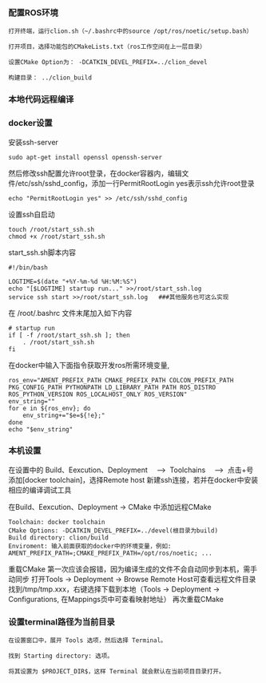 ### 配置ROS环境

```
打开终端，运行clion.sh（~/.bashrc中的source /opt/ros/noetic/setup.bash）

打开项目，选择功能包的CMakeLists.txt（ros工作空间在上一层目录）

设置CMake Option为： -DCATKIN_DEVEL_PREFIX=../clion_devel

构建目录： ../clion_build
```

### 本地代码远程编译

### docker设置
安装ssh-server
```
sudo apt-get install openssl openssh-server
```

然后修改ssh配置允许root登录，在docker容器内，编辑文件/etc/ssh/sshd_config，添加一行PermitRootLogin yes表示ssh允许root登录
```
echo "PermitRootLogin yes" >> /etc/ssh/sshd_config
```

设置ssh自启动
```
touch /root/start_ssh.sh
chmod +x /root/start_ssh.sh
```

start_ssh.sh脚本内容
```
#!/bin/bash   

LOGTIME=$(date "+%Y-%m-%d %H:%M:%S") 
echo "[$LOGTIME] startup run..." >>/root/start_ssh.log 
service ssh start >>/root/start_ssh.log   ###其他服务也可这么实现
```

在 /root/.bashrc 文件末尾加入如下内容
```
# startup run 
if [ -f /root/start_ssh.sh ]; then       
    . /root/start_ssh.sh 
fi
```

在docker中输入下面指令获取开发ros所需环境变量,
```
ros_env="AMENT_PREFIX_PATH CMAKE_PREFIX_PATH COLCON_PREFIX_PATH PKG_CONFIG_PATH PYTHONPATH LD_LIBRARY_PATH PATH ROS_DISTRO ROS_PYTHON_VERSION ROS_LOCALHOST_ONLY ROS_VERSION"
env_string=""
for e in ${ros_env}; do
    env_string+="$e=${!e};"
done
echo "$env_string"
```

### 本机设置
在设置中的 Build、Eexcution、Deployment  —>  Toolchains  —>  点击+号添加[docker toolchain]，选择Remote host
新建ssh连接，若并在docker中安装相应的编译调试工具

在Build、Eexcution、Deployment -> CMake 中添加远程CMake
```
Toolchain: docker toolchain
CMake Options: -DCATKIN_DEVEL_PREFIX=../devel(根目录为build)
Build directory: clion/build
Enviroment: 输入前面获取的docker中的环境变量，例如: AMENT_PREFIX_PATH=;CMAKE_PREFIX_PATH=/opt/ros/noetic; ...
```

重载CMake
第一次应该会报错，因为编译生成的文件不会自动同步到本机，需手动同步
打开Tools -> Deployment -> Browse Remote Host可查看远程文件目录
找到/tmp/tmp.xxx，右键选择下载到本地（Tools -> Deployment -> Configurations, 在Mappings页中可查看映射地址）
再次重载CMake

### 设置terminal路径为当前目录
```
在设置窗口中，展开 Tools 选项，然后选择 Terminal。

找到 Starting directory: 选项。

将其设置为 $PROJECT_DIR$，这样 Terminal 就会默认在当前项目目录打开。
```


